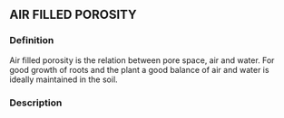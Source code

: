 ## AIR FILLED POROSITY
### Definition
Air filled porosity is the relation between pore space, air and water.
For good growth of roots and the plant a good balance of air and water is ideally maintained in the soil.


### Description
